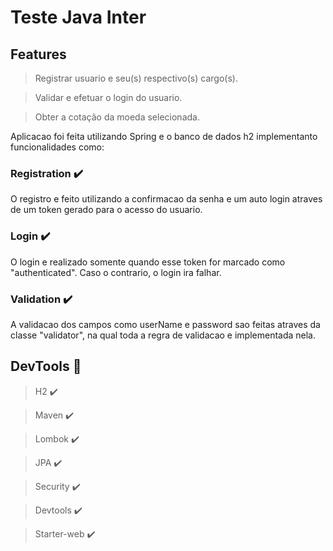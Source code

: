 # Teste Java Inter

## Features

> Registrar usuario e seu(s) respectivo(s) cargo(s).

> Validar e efetuar o login do usuario.

> Obter a cotação  da moeda selecionada.

Aplicacao foi feita utilizando Spring e o banco de dados h2 implementanto funcionalidades como:

### Registration :heavy_check_mark:

O registro e feito utilizando a confirmacao da senha e um auto login atraves 
de um token gerado para o acesso do usuario.

### Login :heavy_check_mark:

O login e realizado somente quando esse token for marcado como "authenticated". Caso o contrario, o login ira falhar.

### Validation :heavy_check_mark:

A validacao dos campos como userName e password sao feitas atraves da classe
"validator", na qual toda a regra de validacao e implementada nela.

## DevTools :hammer:
> H2 :heavy_check_mark:

> Maven :heavy_check_mark:

> Lombok :heavy_check_mark:

> JPA :heavy_check_mark:

> Security :heavy_check_mark:

> Devtools :heavy_check_mark:

> Starter-web :heavy_check_mark:
